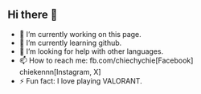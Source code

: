 ## Hi there 👋
- 🔭 I’m currently working on this page.
- 🌱 I’m currently learning github.
- 🤔 I’m looking for help with other languages.
- 📫 How to reach me: fb.com/chiechychie[Facebook] chiekennn[Instagram, X]
- ⚡ Fun fact: I love playing VALORANT.
